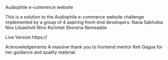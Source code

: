 Audiophile e-commerce website

This is a solution to the Audiophile e-commerce website challenge implemented by a group of 4 aspiring front-end developers:
Nana Sakhokia
Nno Liluashvili
Nino Korinteli
Shorena Nemsadze

Live Version
https://


Acknowledgements
A massive thank you to frontend mentor Keti Gagua for her guidance and quality material.

